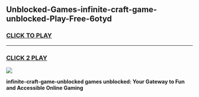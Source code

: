 
## Unblocked-Games-infinite-craft-game-unblocked-Play-Free-6otyd
<h3>
<a href="https://premium76.site?title=infinite-craft-game-unblocked&ref=17A">CLICK TO PLAY</a></h3>
<hr>

<h3>
<a href="https://premium76.site?title=infinite-craft-game-unblocked&ref=17A">CLICK 2 PLAY</a>
  
</h3>

<a href="https://premium76.site?title=infinite-craft-game-unblocked&ref=17A"><img src="https://clearcache.store/games.png"></a>


**infinite-craft-game-unblocked games unblocked: Your Gateway to Fun and Accessible Online Gaming**
